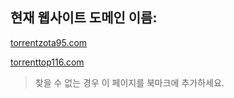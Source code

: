 ## 현재 웹사이트 도메인 이름:

[torrentzota95.com](https://torrentzota95.com)

[torrenttop116.com](https://torrenttop116.com)


> 찾을 수 없는 경우 이 페이지를 북마크에 추가하세요.
